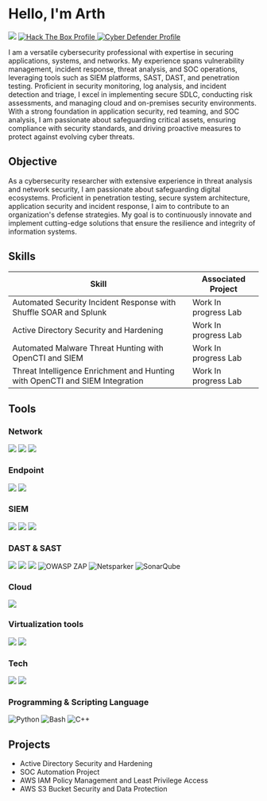 # Hello, I'm Arth 
<a href="https://linkedin.com/in/arthdoshi"><img src="https://img.shields.io/badge/-LinkedIn-0072b1?&style=for-the-badge&logo=linkedin&logoColor=white" /></a>
<a href="https://app.hackthebox.com/profile/1499413" target="_blank">
    <img src="https://img.shields.io/badge/-Hack%20The%20Box-9FEF00?&style=for-the-badge&logo=Hack%20The%20Box&logoColor=black" alt="Hack The Box Profile" />
</a>
<a href="https://cyberdefenders.org/p/arthdoshi05" target="_blank">
  <img src="https://img.shields.io/badge/-CyberDefenders-0000FF?&style=for-the-badge&logo=CyberDefender&logoColor=black" alt="Cyber Defender Profile" />
</a>



I am a versatile cybersecurity professional with expertise in securing applications, systems, and networks. My experience spans vulnerability management, incident response, threat analysis, and SOC operations, leveraging tools such as SIEM platforms, SAST, DAST, and penetration testing. Proficient in security monitoring, log analysis, and incident detection and triage, I excel in implementing secure SDLC, conducting risk assessments, and managing cloud and on-premises security environments. With a strong foundation in application security, red teaming, and SOC analysis, I am passionate about safeguarding critical assets, ensuring compliance with security standards, and driving proactive measures to protect against evolving cyber threats.


## Objective
As a cybersecurity researcher with extensive experience in threat analysis and network security, I am passionate about safeguarding digital ecosystems. Proficient in penetration testing, secure system architecture, application security and incident response, I aim to contribute to an organization's defense strategies. My goal is to continuously innovate and implement cutting-edge solutions that ensure the resilience and integrity of information systems.

## Skills


| Skill                                         | Associated Project         |
|-----------------------------------------------|----------------------------|
| Automated Security Incident Response with Shuffle SOAR and Splunk         | Work In progress Lab</a>|
| Active Directory Security and Hardening | Work In progress Lab</a>|
| Automated Malware Threat Hunting with OpenCTI and SIEM         | Work In progress Lab|
| Threat Intelligence Enrichment and Hunting with OpenCTI and SIEM Integration      | Work In progress Lab|


## Tools

### Network
<div>
    <img src="https://img.shields.io/badge/-Wireshark-1679A7?&style=for-the-badge&logo=Wireshark&logoColor=white" />
    <img src="https://img.shields.io/badge/-Suricata-EF3B2D?&style=for-the-badge&logo=Suricata&logoColor=white" />
    <img src="https://img.shields.io/badge/-Zeek-777BB4?&style=for-the-badge&logo=Zeek&logoColor=white" />
</div>

### Endpoint
<div>
    <img src="https://img.shields.io/badge/-Microsoft_Defender_for_Endpoint-00A4EF?&style=for-the-badge&logo=Microsoft&logoColor=white" />
    <img src="https://img.shields.io/badge/-Velociraptor-4B275F?&style=for-the-badge&logo=Velociraptor&logoColor=white" />
</div>

### SIEM
<div>
    <img src="https://img.shields.io/badge/-Qualys-0078D4?&style=for-the-badge&logo=Microsoft&logoColor=white" />
    <img src="https://img.shields.io/badge/-Splunk-000000?&style=for-the-badge&logo=Splunk&logoColor=white" />
    <img src="https://img.shields.io/badge/-Elastic-005571?&style=for-the-badge&logo=Elastic&logoColor=white" />
</div>

### DAST & SAST
<div>
    <img src="https://img.shields.io/badge/-Burp%20Suite-FE7A16?&style=for-the-badge&logo=Burp%20Suite&logoColor=white" />
    <img src="https://img.shields.io/badge/-Nessus-00A1E0?&style=for-the-badge&logo=Tenable&logoColor=white" />
    <img src="https://img.shields.io/badge/-Nuclei-2D68C4?&style=for-the-badge&logo=SimpleIcons&logoColor=white" />
    <img src="https://img.shields.io/badge/-OWASP%20ZAP-007396?&style=for-the-badge&logo=OWASP&logoColor=white" alt="OWASP ZAP" />
    <img src="https://img.shields.io/badge/-Netsparker-005571?&style=for-the-badge&logo=Netsparker&logoColor=white" alt="Netsparker" />
    <img src="https://img.shields.io/badge/-SonarQube-4E9BCD?&style=for-the-badge&logo=SonarQube&logoColor=white" alt="SonarQube" />

</div>

### Cloud
<div>
    <img src="https://img.shields.io/badge/-AWS-FF9900?&style=for-the-badge&logo=Amazon%20AWS&logoColor=white" />
<!--     <img src="https://img.shields.io/badge/-AWS%20IAM-232F3E?&style=for-the-badge&logo=Amazon%20AWS&logoColor=white" />
    <img src="https://img.shields.io/badge/-AWS%20KMS-FF9900?&style=for-the-badge&logo=Amazon%20AWS&logoColor=white" />
    <img src="https://img.shields.io/badge/-AWS%20VPC-232F3E?&style=for-the-badge&logo=Amazon%20AWS&logoColor=white" />
    <img src="https://img.shields.io/badge/-AWS%20S3-569A31?&style=for-the-badge&logo=Amazon%20AWS&logoColor=white" /> -->

</div>

### Virtualization tools
<div>
    <img src="https://img.shields.io/badge/-VMware-607078?&style=for-the-badge&logo=VMware&logoColor=white" />
    <img src="https://img.shields.io/badge/-VirtualBox-183A61?&style=for-the-badge&logo=VirtualBox&logoColor=white" />

</div>

### Tech
<div>
    <img src="https://img.shields.io/badge/-Active%20Directory-0078D4?&style=for-the-badge&logo=Microsoft&logoColor=white" />
    <img src="https://img.shields.io/badge/-LDAP-0052CC?&style=for-the-badge&logo=LDAP&logoColor=white" />
</div>

### Programming & Scripting Language
<div>
    <img src="https://img.shields.io/badge/-Python-3776AB?&style=for-the-badge&logo=Python&logoColor=white" alt="Python" />
    <img src="https://img.shields.io/badge/-Bash-4EAA25?&style=for-the-badge&logo=GNU%20Bash&logoColor=white" alt="Bash" />
    <img src="https://img.shields.io/badge/-C++-00599C?&style=for-the-badge&logo=C%2B%2B&logoColor=white" alt="C++" />


</div>

## Projects
- Active Directory Security and Hardening
- SOC Automation Project
- AWS IAM Policy Management and Least Privilege Access
- AWS S3 Bucket Security and Data Protection

